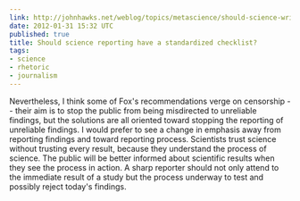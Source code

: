 ```yaml
---
link: http://johnhawks.net/weblog/topics/metascience/should-science-writing-have-a-checklist-fox-2012.html
date: 2012-01-31 15:32 UTC
published: true
title: Should science reporting have a standardized checklist?
tags:
- science
- rhetoric
- journalism
---
```


Nevertheless, I think some of Fox's recommendations verge on censorship -- their aim is to stop the public from being misdirected to unreliable findings, but the solutions are all oriented toward stopping the reporting of unreliable findings. I would prefer to see a change in emphasis away from reporting findings and toward reporting process. Scientists trust science without trusting every result, because they understand the process of science. The public will be better informed about scientific results when they see the process in action. A sharp reporter should not only attend to the immediate result of a study but the process underway to test and possibly reject today's findings.
